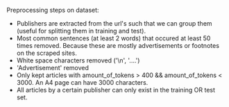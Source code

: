 Preprocessing steps on dataset: 

  - Publishers are extracted from the url's such that we can group them (useful for splitting them in training and test). 
  - Most common sentences (at least 2 words) that occured at least 50 times removed. Because these are mostly advertisements or       footnotes on the scraped sites. 
  - White space characters removed ('\n', '....')
  - 'Advertisement' removed 
  - Only kept articles with amount_of_tokens > 400 && amount_of_tokens < 3000. An A4 page can have 3000 characters. 
  - All articles by a certain publisher can only exist in the training OR test set. 
